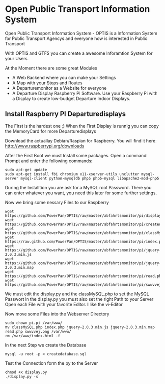Open Public Transport Information System
=====

Open Public Transport Information System - OPTIS is a Information System for Public Transport Agencys and everyone how is interested in Public Transport

With OPTIS and GTFS you can create a awesome Inforamtion System for your Users.

At the Moment there are some great Modules
  - A Web Backend where you can make your Settings
  - A Map with your Stops and Routes
  - A Departuremonitor as a Website for everyone
  - A Departure Display Raspberry PI Software. Use your Raspberry Pi with a Display to create low-budget Departure Indoor Displays.

Install Raspberry PI Departuredisplays
-----
The First is the hardest one ;) When the First Display is runnig you can copy the MemoryCard for more Departuredisplays

Download the actuallay Debian/Raspian for Raspberry. 
You will find it here: http://www.raspberrypi.org/downloads

After the First Boot we must Install some packages. Open a command Prompt and enter the following commands:
```
sudo apt-get update
sudo apt-get install fbi chromium x11-xserver-utils unclutter mysql-server mysql-client python-mysqldb php5 php5-mysql libapache2-mod-php5
```

During the Installtion you are ask for a MySQL root Password. There you can enter whatever you want, you need this later for some further settings.

Now we bring some nessary Files to our Raspberry
```
wget https://github.com/PowerPan/OPTIS/raw/master/abfahrtsmonitor/pi/display.py
wget https://github.com/PowerPan/OPTIS/raw/master/abfahrtsmonitor/pi/createdatabase.sql
wget https://github.com/PowerPan/OPTIS/raw/master/abfahrtsmonitor/pi/classMySQL.php
wget https://raw.github.com/PowerPan/OPTIS/master/abfahrtsmonitor/pi/index.php
wget https://github.com/PowerPan/OPTIS/raw/master/abfahrtsmonitor/pi/jquery-2.0.3.min.js
wget https://github.com/PowerPan/OPTIS/raw/master/abfahrtsmonitor/pi/jquery-2.0.3.min.map
wget https://github.com/PowerPan/OPTIS/raw/master/abfahrtsmonitor/pi/read.php
wget https://github.com/PowerPan/OPTIS/raw/master/abfahrtsmonitor/pi/swwvvej.png
```

We must edit the display.py and the classMySQL.php to set the MySQL Passwort
In the display.py you must also set the right Path to your Server
Open each File with your favorite Editor. I like the vi-Editor

Now move some Files into the Webserver Directory
```
sudo chown pi.pi /var/www/
mv classMySQL.php index.php jquery-2.0.3.min.js jquery-2.0.3.min.map read.php swwvvej.png /var/www/
rm /var/www/index.html -f
``` 

In the next Step we create the Database
```
mysql -u root -p < createdatabase.sql
```

Test the Connection form the py to the Server
```
chmod +x display.py
./display.py -s
```


